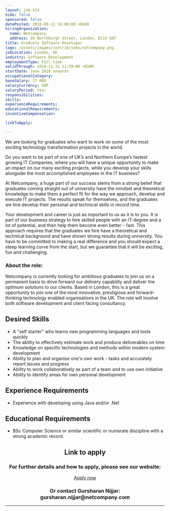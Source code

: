 ```yaml
---
layout: job-old
hide: false
sponsored: false
datePosted: 2018-09-11 14:00:00 +0100
hiringOrganization:
  name: Netcompany
  address: 10 Northburgh Street, London, EC1V 0AT
title: Graduate Software Developer
logo: /assets/images/contrib/jobs/netcompany.png
jobLocation: London, UK
industry: Software Development
employmentType: Full-time
validThrough: 2018-12-31 11:59:00 +0100
startDate: June 2019 onwards
occupationalCategory:
baseSalary: 27 000
salaryCurrency: GBP
salaryPeriod: Year
responsibilities:
skills:
experienceRequirements:
educationalRequirements:
incentiveCompensation:

linkToApply:

---
```


We are looking for graduates who want to work on some of the most exciting technology transformation projects in the world.

Do you want to be part of one of UK’s and Northern Europe’s fastest growing IT Companies, where you will have a unique opportunity to make an impact on our many exciting projects, while you develop your skills alongside the most accomplished employees in the IT business?

At Netcompany, a huge part of our success stems from a strong belief that graduates coming straight out of university have the mindset and theoretical knowledge to make them a perfect fit for the way we approach, develop and execute IT projects. The results speak for themselves, and the graduates we hire develop their personal and technical skills in record time.

Your development and career is just as important to us as it is to you. It is part of our business strategy to hire skilled people with an IT-degree and a lot of potential, and then help them become even better – fast. This approach requires that the graduates we hire have a theoretical and technical background and have shown strong results during university. You have to be committed to making a real difference and you should expect a steep learning curve from the start, but we guarantee that it will be exciting, fun and challenging.

### About the role:
Netcompany is currently looking for ambitious graduates to join us on a permanent basis to drive forward our delivery capability and deliver the optimum solutions to our clients. Based in London, this is a great opportunity to join one of the most innovative, prestigious and forward-thinking technology enabled organisations in the UK. The role will involve both software development and client facing consultancy.

## Desired Skills
- A "self starter" who learns new programming languages and tools quickly
- The ability to effectively estimate work and produce deliverables on time
- Knowledge on specific technologies and methods within modern system development
- Ability to plan and organise one's own work - tasks and accurately report issues and progress
- Ability to work collaboratively as part of a team and to use own initiative
- Ability to identify areas for own personal development

## Experience Requirements
- Experience with developing using Java and/or .Net

## Educational Requirements
- BSc Computer Science or similar scientific or numerate discipline with a strong academic record.


<div class="to-apply" style="text-align: center">
  <h2>Link to apply</h2>
  <h3> For further details and how to apply, please see our website: </h3>
  <a class="btn btn--dark" style="margin: 20px" href="https://www.netcompany.com/en-GB/Components/Job-Positions/2018-86">
      Apply now
  </a>
  <h3>Or contact Gursharan Nijjar: gursharan.nijjar@netcompany.com</h3>
</div>

---
